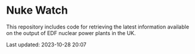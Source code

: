 # Nuke Watch

This repository includes code for retrieving the latest information available on the output of EDF nuclear power plants in the UK.

Last updated: 2023-10-28 20:07